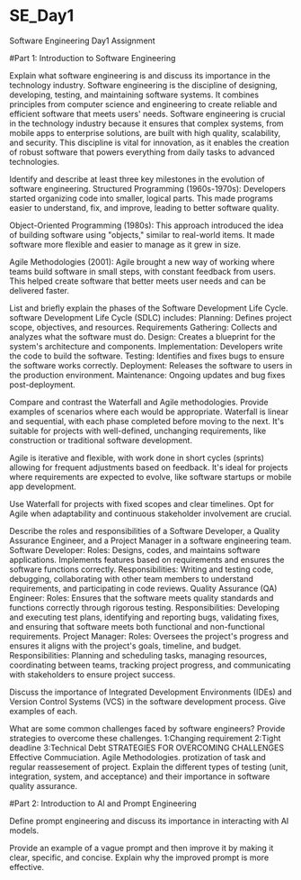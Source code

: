 # SE_Day1
Software Engineering Day1 Assignment

#Part 1: Introduction to Software Engineering

Explain what software engineering is and discuss its importance in the technology industry.
Software engineering is the discipline of designing, developing, testing, and maintaining software systems. It combines principles from computer science and engineering to create reliable and efficient software that meets users' needs. Software engineering is crucial in the technology industry because it ensures that complex systems, from mobile apps to enterprise solutions, are built with high quality, scalability, and security. This discipline is vital for innovation, as it enables the creation of robust software that powers everything from daily tasks to advanced technologies.







Identify and describe at least three key milestones in the evolution of software engineering.
Structured Programming (1960s-1970s): Developers started organizing code into smaller, logical parts. This made programs easier to understand, fix, and improve, leading to better software quality.

Object-Oriented Programming (1980s): This approach introduced the idea of building software using "objects," similar to real-world items. It made software more flexible and easier to manage as it grew in size.

Agile Methodologies (2001): Agile brought a new way of working where teams build software in small steps, with constant feedback from users. This helped create software that better meets user needs and can be delivered faster.


List and briefly explain the phases of the Software Development Life Cycle.
software Development Life Cycle (SDLC) includes:
Planning: Defines project scope, objectives, and resources.
Requirements Gathering: Collects and analyzes what the software must do.
Design: Creates a blueprint for the system's architecture and components.
Implementation: Developers write the code to build the software.
Testing: Identifies and fixes bugs to ensure the software works correctly.
Deployment: Releases the software to users in the production environment.
Maintenance: Ongoing updates and bug fixes post-deployment.

Compare and contrast the Waterfall and Agile methodologies. Provide examples of scenarios where each would be appropriate.
Waterfall is linear and sequential, with each phase completed before moving to the next. It's suitable for projects with well-defined, unchanging requirements, like construction or traditional software development.

Agile is iterative and flexible, with work done in short cycles (sprints) allowing for frequent adjustments based on feedback. It's ideal for projects where requirements are expected to evolve, like software startups or mobile app development.

Use Waterfall for projects with fixed scopes and clear timelines. Opt for Agile when adaptability and continuous stakeholder involvement are crucial.

Describe the roles and responsibilities of a Software Developer, a Quality Assurance Engineer, and a Project Manager in a software engineering team.
Software Developer:
Roles: Designs, codes, and maintains software applications. Implements features based on requirements and ensures the software functions correctly.
Responsibilities: Writing and testing code, debugging, collaborating with other team members to understand requirements, and participating in code reviews.
Quality Assurance (QA) Engineer:
Roles: Ensures that the software meets quality standards and functions correctly through rigorous testing.
Responsibilities: Developing and executing test plans, identifying and reporting bugs, validating fixes, and ensuring that software meets both functional and non-functional requirements.
Project Manager:
Roles: Oversees the project's progress and ensures it aligns with the project's goals, timeline, and budget.
Responsibilities: Planning and scheduling tasks, managing resources, coordinating between teams, tracking project progress, and communicating with stakeholders to ensure project success.


Discuss the importance of Integrated Development Environments (IDEs) and Version Control Systems (VCS) in the software development process. Give examples of each.


What are some common challenges faced by software engineers? Provide strategies to overcome these challenges.
1:Changing requirement
2:Tight deadline
3:Technical Debt
STRATEGIES FOR OVERCOMING CHALLENGES
Effective Commuciation.
Agile Methodologies.
protization of task and regular reassesement of project.
Explain the different types of testing (unit, integration, system, and acceptance) and their importance in software quality assurance.



#Part 2: Introduction to AI and Prompt Engineering


Define prompt engineering and discuss its importance in interacting with AI models.


Provide an example of a vague prompt and then improve it by making it clear, specific, and concise. Explain why the improved prompt is more effective.
